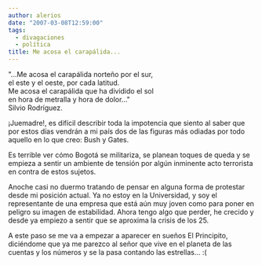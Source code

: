 ```yaml
---
author: alerios
date: "2007-03-08T12:59:00"
tags:
  - divagaciones
  - política
title: Me acosa el carapálida...
---
```


"...Me acosa el carapálida norteño por el sur,  
 el este y el oeste, por cada latitud.  
 Me acosa el carapálida que ha dividido el sol  
 en hora de metralla y hora de dolor..."  
 Silvio Rodríguez.

¡Juemadre!, es difícil describir toda la impotencia que siento al saber que
por estos días vendrán a mi país dos de las figuras más odiadas por todo
aquello en lo que creo: Bush y Gates.

Es terrible ver cómo Bogotá se militariza, se planean toques de queda y se
empieza a sentir un ambiente de tensión por algún inminente acto terrorista en
contra de estos sujetos.

Anoche casi no duermo tratando de pensar en alguna forma de protestar desde mi
posición actual. Ya no estoy en la Universidad, y soy el representante de una
empresa que está aún muy joven como para poner en peligro su imagen de
estabilidad. Ahora tengo algo que perder, he crecido y desde ya empiezo a
sentir que se aproxima la crisis de los 25.

A este paso se me va a empezar a aparecer en sueños El Principito, diciéndome
que ya me parezco al señor que vive en el planeta de las cuentas y los números
y se la pasa contando las estrellas... :(
